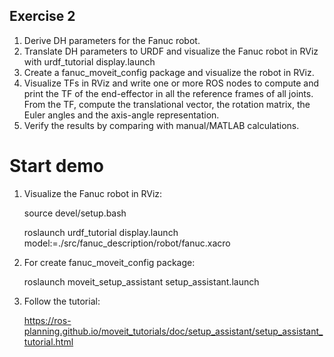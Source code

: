 ## Exercise 2
1.	Derive DH parameters for the Fanuc robot.
2.	Translate DH parameters to URDF and visualize the Fanuc robot in RViz with urdf_tutorial display.launch 
3.	Create a fanuc_moveit_config package and visualize the robot in RViz.
4.	Visualize TFs in RViz and write one or more ROS nodes to compute and print the TF of the end-effector in all the reference frames of all joints. From the TF, compute the translational vector, the rotation matrix, the Euler angles and the axis-angle representation.
5.	Verify the results by comparing with manual/MATLAB calculations.


# Start demo

1. Visualize the Fanuc robot in RViz:

   source devel/setup.bash

   roslaunch urdf_tutorial display.launch model:=./src/fanuc_description/robot/fanuc.xacro

2. For create fanuc_moveit_config package:

   roslaunch moveit_setup_assistant setup_assistant.launch

3. Follow the tutorial:

   https://ros-planning.github.io/moveit_tutorials/doc/setup_assistant/setup_assistant_tutorial.html





